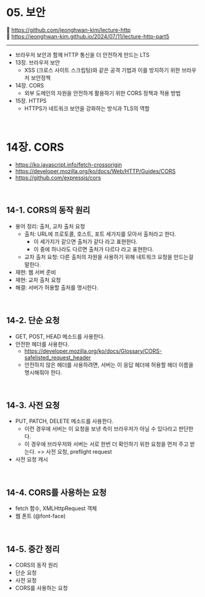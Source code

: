 # 05. 보안

🔗 https://github.com/jeonghwan-kim/lecture-http  
🔗 https://jeonghwan-kim.github.io/2024/07/11/lecture-http-part5

<hr>

- 브라우저 보안과 함께 HTTP 통신을 더 안전하게 만드는 LTS
- 13장. 브라우저 보안
  - XSS (크로스 사이트 스크립팅)와 같은 공격 기법과 이를 방지하기 위한 브라우저 보안정책
- 14장. CORS
  - 외부 도메인의 자원을 안전하게 활용하기 위한 CORS 정책과 적용 방법
- 15장. HTTPS
  - HTTPS가 네트워크 보안을 강화하는 방식과 TLS의 역할

<br>

# 14장. CORS

- https://ko.javascript.info/fetch-crossorigin
- https://developer.mozilla.org/ko/docs/Web/HTTP/Guides/CORS
- https://github.com/expressjs/cors

<br>

## 14-1. CORS의 동작 원리

- 용어 정리: 출처, 교차 출처 요청
  - 출처: URL에 프로토콜, 호스트, 포트 세가지를 모아서 출처라고 한다.
    - 이 세가지가 같으면 출처가 같다 라고 표현한다.
    - 이 중에 하나라도 다르면 출처가 다르다 라고 표현한다.
  - 교차 출처 요청: 다른 출처의 자원을 사용하기 위해 네트워크 요청을 만드는걸 말한다.
- 재현: 웹 서버 준비
- 재현: 교차 출처 요청
- 해결: 서버가 허용할 출처를 명시한다.

<br>

## 14-2. 단순 요청

- GET, POST, HEAD 메소드를 사용한다.
- 안전한 헤더를 사용한다.
  - https://developer.mozilla.org/ko/docs/Glossary/CORS-safelisted_request_header
  - 안전하지 않은 헤더를 사용하려면, 서버는 이 응답 헤더에 허용할 헤더 이름을 명시해줘야 한다.

<br>

## 14-3. 사전 요청

- PUT, PATCH, DELETE 메소드를 사용한다.
  - 이런 경우에 서버는 이 요청을 보낸 측이 브라우저가 아닐 수 있다라고 판단한다.
  - 이 경우에 브라우저와 서버는 서로 한번 더 확인하기 위한 요청을 먼저 주고 받는다. => 사전 요청, preflight request
- 사전 요청 캐시

<br>

## 14-4. CORS를 사용하는 요청

- fetch 함수, XMLHttpRequest 객체
- 웹 폰트 (@font-face)

<br>

## 14-5. 중간 정리

- CORS의 동작 원리
- 단순 요청
- 사전 요청
- CORS를 사용하는 요청
